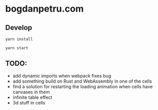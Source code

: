 # bogdanpetru.com

## Develop

`yarn install`

`yarn start`

## TODO:

 - add dynamic imports when webpack fixes bug
 - add something build on Rust and WebAssembly in one of the cells
 - find a solution for restarting the loading animation when cells have canvases in them
 - infinite table effect
 - 3d stuff in cells